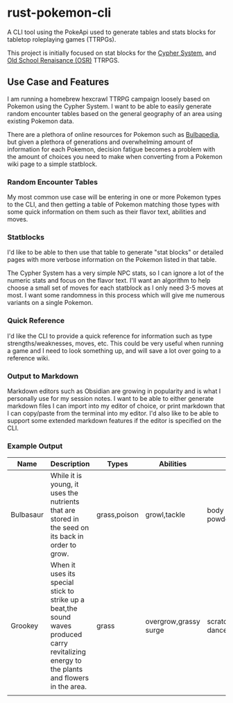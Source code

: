 # rust-pokemon-cli

A CLI tool using the PokeApi used to generate tables and stats blocks for tabletop roleplaying games (TTRPGs). 

This project is initially focused on stat blocks for the [Cypher System](https://cypher-system.com/), and [Old School Renaisance (OSR)](https://en.wikipedia.org/wiki/Old_School_Renaissance) TTRPGS.

## Use Case and Features

I am running a homebrew hexcrawl TTRPG campaign loosely based on Pokemon using the Cypher System. I want to be able to easily generate random encounter tables based on the general geography of an area using existing Pokemon data. 

There are a plethora of online resources for Pokemon such as [Bulbapedia](https://bulbapedia.bulbagarden.net/wiki/Main_Page), but given a plethora of generations and overwhelming amount of information for each Pokemon, decision fatigue becomes a problem with the amount of choices you need to make when converting from a Pokemon wiki page to a simple statblock.

### Random Encounter Tables
My most common use case will be entering in one or more Pokemon types to the CLI, and then getting a table of Pokemon matching those types with some quick information on them such as their flavor text, abilities and moves.

### Statblocks
I'd like to be able to then use that table to generate "stat blocks" or detailed pages with more verbose information on the Pokemon listed in that table.

The Cypher System has a very simple NPC stats, so I can ignore a lot of the numeric stats and focus on the flavor text. I'll want an algorithm to help choose a small set of moves for each statblock as I only need 3-5 moves at most. I want some randomness in this process which will give me numerous variants on a single Pokemon.

### Quick Reference
I'd like the CLI to provide a quick reference for information such as type strengths/weaknesses, moves, etc. This could be very useful when running a game and I need to look something up, and will save a lot over going to a reference wiki.

### Output to Markdown
Markdown editors such as Obsidian are growing in popularity and is what I personally use for my session notes. I want to be able to either generate markdown files I can import into my editor of choice, or print markdown that I can copy/paste from the terminal into my editor. I'd also like to be able to support some extended markdown features if the editor is specified on the CLI.

### Example Output

| Name      | Description                                                                                                                                  | Types        | Abilities             | Moves                            |
|-----------|----------------------------------------------------------------------------------------------------------------------------------------------|--------------|-----------------------|----------------------------------|
| Bulbasaur | While it is young, it uses the nutrients that are stored in the seed on its back in order to grow.                                           | grass,poison | growl,tackle          | body slam,sleep powder,take down |
| Grookey   | When it uses its special stick to strike up a beat,the sound waves produced carry revitalizing energy to the plants and flowers in the area. | grass        | overgrow,grassy surge | scratch,slam,swords dance        |
|           |                                                                                                                                              |              |                       |                                  |


